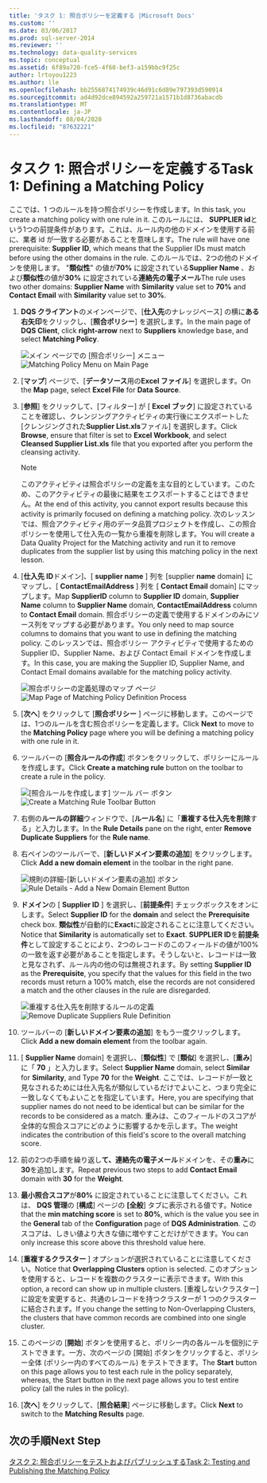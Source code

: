 ```yaml
---
title: 'タスク 1: 照合ポリシーを定義する |Microsoft Docs'
ms.custom: ''
ms.date: 03/06/2017
ms.prod: sql-server-2014
ms.reviewer: ''
ms.technology: data-quality-services
ms.topic: conceptual
ms.assetid: 6f89a720-fce5-4f60-bef3-a159bbc9f25c
author: lrtoyou1223
ms.author: lle
ms.openlocfilehash: bb2556874174939c46d91c6d89e797393d590914
ms.sourcegitcommit: ad4d92dce894592a259721a1571b1d8736abacdb
ms.translationtype: MT
ms.contentlocale: ja-JP
ms.lasthandoff: 08/04/2020
ms.locfileid: "87632221"
---
```

# <a name="task-1-defining-a-matching-policy"></a><span data-ttu-id="1267e-102">タスク 1: 照合ポリシーを定義する</span><span class="sxs-lookup"><span data-stu-id="1267e-102">Task 1: Defining a Matching Policy</span></span>
  <span data-ttu-id="1267e-103">ここでは、1 つのルールを持つ照合ポリシーを作成します。</span><span class="sxs-lookup"><span data-stu-id="1267e-103">In this task, you create a matching policy with one rule in it.</span></span> <span data-ttu-id="1267e-104">このルールには、 **SUPPLIER id**という1つの前提条件があります。これは、ルール内の他のドメインを使用する前に、業者 id が一致する必要があることを意味します。</span><span class="sxs-lookup"><span data-stu-id="1267e-104">The rule will have one prerequisite: **Supplier ID**, which means that the Supplier IDs must match before using the other domains in the rule.</span></span> <span data-ttu-id="1267e-105">このルールでは、2つの他のドメインを使用します。 "**類似性**" の値が**70%** に設定されている**Supplier Name** 、および**類似性**の値が**30%** に設定されている**連絡先の電子メール**</span><span class="sxs-lookup"><span data-stu-id="1267e-105">The rule uses two other domains: **Supplier Name** with **Similarity** value set to **70%** and **Contact Email** with **Similarity** value set to **30%**.</span></span>  
  
1.  <span data-ttu-id="1267e-106">**DQS クライアント**のメインページで、[**仕入先**のナレッジベース] の横に**ある右矢印**をクリックし、[**照合ポリシー**] を選択します。</span><span class="sxs-lookup"><span data-stu-id="1267e-106">In the main page of **DQS Client**, click **right-arrow** next to **Suppliers** knowledge base, and select **Matching Policy**.</span></span>  
  
     <span data-ttu-id="1267e-107">![メイン ページでの [照合ポリシー] メニュー](../../2014/tutorials/media/et-definingamatchingpolicy-01.jpg "メイン ページでの [照合ポリシー] メニュー")</span><span class="sxs-lookup"><span data-stu-id="1267e-107">![Matching Policy Menu on Main Page](../../2014/tutorials/media/et-definingamatchingpolicy-01.jpg "Matching Policy Menu on Main Page")</span></span>  
  
2.  <span data-ttu-id="1267e-108">[**マップ**] ページで、[**データソース**用の**Excel ファイル**] を選択します。</span><span class="sxs-lookup"><span data-stu-id="1267e-108">On the **Map** page, select **Excel File** for **Data Source**.</span></span>  
  
3.  <span data-ttu-id="1267e-109">[**参照**] をクリックして、[フィルター] が [ **Excel ブック**] に設定されていることを確認し、クレンジングアクティビティの実行後にエクスポートした [クレンジングされた**Supplier List.xls**ファイル] を選択します。</span><span class="sxs-lookup"><span data-stu-id="1267e-109">Click **Browse**, ensure that filter is set to **Excel Workbook**, and select **Cleansed Supplier List.xls** file that you exported after you perform the cleansing activity.</span></span>  
  
    > [!NOTE]  
    >  <span data-ttu-id="1267e-110">このアクティビティは照合ポリシーの定義を主な目的としています。このため、このアクティビティの最後に結果をエクスポートすることはできません。</span><span class="sxs-lookup"><span data-stu-id="1267e-110">At the end of this activity, you cannot export results because this activity is primarily focused on defining a matching policy.</span></span> <span data-ttu-id="1267e-111">次のレッスンでは、照合アクティビティ用のデータ品質プロジェクトを作成し、この照合ポリシーを使用して仕入先の一覧から重複を削除します。</span><span class="sxs-lookup"><span data-stu-id="1267e-111">You will create a Data Quality Project for the Matching activity and run it to remove duplicates from the supplier list by using this matching policy in the next lesson.</span></span>  
  
4.  <span data-ttu-id="1267e-112">[**仕入先** **ID**ドメイン]、[ **supplier name** ] 列を [supplier **name** domain] にマップし、[ **ContactEmailAddress** ] 列を [ **Contact Email** domain] にマップします。</span><span class="sxs-lookup"><span data-stu-id="1267e-112">Map **SupplierID** column to **Supplier ID** domain, **Supplier Name** column to **Supplier Name** domain, **ContactEmailAddress** column to **Contact Email** domain.</span></span> <span data-ttu-id="1267e-113">照合ポリシーの定義で使用するドメインのみにソース列をマップする必要があります。</span><span class="sxs-lookup"><span data-stu-id="1267e-113">You only need to map source columns to domains that you want to use in defining the matching policy.</span></span> <span data-ttu-id="1267e-114">このレッスンでは、照合ポリシー アクティビティで使用するための Supplier ID、Supplier Name、および Contact Email ドメインを作成します。</span><span class="sxs-lookup"><span data-stu-id="1267e-114">In this case, you are making the Supplier ID, Supplier Name, and Contact Email domains available for the matching policy activity.</span></span>  
  
     <span data-ttu-id="1267e-115">![照合ポリシーの定義処理のマップ ページ](../../2014/tutorials/media/et-definingamatchingpolicy-02.jpg "照合ポリシーの定義処理のマップ ページ")</span><span class="sxs-lookup"><span data-stu-id="1267e-115">![Map Page of Matching Policy Definition Process](../../2014/tutorials/media/et-definingamatchingpolicy-02.jpg "Map Page of Matching Policy Definition Process")</span></span>  
  
5.  <span data-ttu-id="1267e-116">[**次へ**] をクリックして [**照合ポリシー** ] ページに移動します。このページでは、1つのルールを含む照合ポリシーを定義します。</span><span class="sxs-lookup"><span data-stu-id="1267e-116">Click **Next** to move to the **Matching Policy** page where you will be defining a matching policy with one rule in it.</span></span>  
  
6.  <span data-ttu-id="1267e-117">ツールバーの [**照合ルールの作成**] ボタンをクリックして、ポリシーにルールを作成します。</span><span class="sxs-lookup"><span data-stu-id="1267e-117">Click **Create a matching rule** button on the toolbar to create a rule in the policy.</span></span>  
  
     <span data-ttu-id="1267e-118">![[照合ルールを作成します] ツール バー ボタン](../../2014/tutorials/media/et-definingamatchingpolicy-03.jpg "[照合ルールを作成します] ツール バー ボタン")</span><span class="sxs-lookup"><span data-stu-id="1267e-118">![Create a Matching Rule Toolbar Button](../../2014/tutorials/media/et-definingamatchingpolicy-03.jpg "Create a Matching Rule Toolbar Button")</span></span>  
  
7.  <span data-ttu-id="1267e-119">右側の**ルールの詳細**ウィンドウで、[**ルール名**] に「**重複する仕入先を削除**する」と入力します。</span><span class="sxs-lookup"><span data-stu-id="1267e-119">In the **Rule Details** pane on the right, enter **Remove Duplicate Suppliers** for the **Rule name**.</span></span>  
  
8.  <span data-ttu-id="1267e-120">右ペインのツールバーで、[**新しいドメイン要素の追加**] をクリックします。</span><span class="sxs-lookup"><span data-stu-id="1267e-120">Click **Add a new domain element** in the toolbar in the right pane.</span></span>  
  
     <span data-ttu-id="1267e-121">![規則の詳細-[新しいドメイン要素の追加] ボタン](../../2014/tutorials/media/et-definingamatchingpolicy-04.jpg "規則の詳細-[新しいドメイン要素の追加] ボタン")</span><span class="sxs-lookup"><span data-stu-id="1267e-121">![Rule Details - Add a New Domain Element Button](../../2014/tutorials/media/et-definingamatchingpolicy-04.jpg "Rule Details - Add a New Domain Element Button")</span></span>  
  
9. <span data-ttu-id="1267e-122">**ドメイン**の [ **Supplier ID** ] を選択し、[**前提条件**] チェックボックスをオンにします。</span><span class="sxs-lookup"><span data-stu-id="1267e-122">Select **Supplier ID** for the **domain** and select the **Prerequisite** check box.</span></span> <span data-ttu-id="1267e-123">**類似性**が自動的に**Exact**に設定されることに注意してください。</span><span class="sxs-lookup"><span data-stu-id="1267e-123">Notice that **Similarity** is automatically set to **Exact**.</span></span> <span data-ttu-id="1267e-124">**SUPPLIER ID**を**前提条件**として設定することにより、2つのレコードのこのフィールドの値が100% の一致を返す必要があることを指定します。そうしないと、レコードは一致と見なされず、ルール内の他の句は無視されます。</span><span class="sxs-lookup"><span data-stu-id="1267e-124">By setting **Supplier ID** as the **Prerequisite**, you specify that the values for this field in the two records must return a 100% match, else the records are not considered a match and the other clauses in the rule are disregarded.</span></span>  
  
     <span data-ttu-id="1267e-125">![重複する仕入先を削除するルールの定義](../../2014/tutorials/media/et-definingamatchingpolicy-05.jpg "重複する仕入先を削除するルールの定義")</span><span class="sxs-lookup"><span data-stu-id="1267e-125">![Remove Duplicate Suppliers Rule Definition](../../2014/tutorials/media/et-definingamatchingpolicy-05.jpg "Remove Duplicate Suppliers Rule Definition")</span></span>  
  
10. <span data-ttu-id="1267e-126">ツールバーの [**新しいドメイン要素の追加**] をもう一度クリックします。</span><span class="sxs-lookup"><span data-stu-id="1267e-126">Click **Add a new domain element** from the toolbar again.</span></span>  
  
11. <span data-ttu-id="1267e-127">[ **Supplier Name** domain] を選択し、[**類似性**] で [**類似**] を選択し、[**重み**] に「 **70** 」と入力します。</span><span class="sxs-lookup"><span data-stu-id="1267e-127">Select **Supplier Name** domain, select **Similar** for **Similarity**, and Type **70** for the **Weight**.</span></span>  <span data-ttu-id="1267e-128">ここでは、レコードが一致と見なされるためには仕入先名が類似しているだけでよいこと、つまり完全に一致しなくてもよいことを指定しています。</span><span class="sxs-lookup"><span data-stu-id="1267e-128">Here, you are specifying that supplier names do not need to be identical but can be similar for the records to be considered as a match.</span></span> <span data-ttu-id="1267e-129">重みは、このフィールドのスコアが全体的な照合スコアにどのように影響するかを示します。</span><span class="sxs-lookup"><span data-stu-id="1267e-129">The weight indicates the contribution of this field's score to the overall matching score.</span></span>  
  
12. <span data-ttu-id="1267e-130">前の2つの手順を繰り返し**て、連絡先の電子メール**ドメインを、その**重み**に**30**を追加します。</span><span class="sxs-lookup"><span data-stu-id="1267e-130">Repeat previous two steps to add **Contact Email** domain with **30** for the **Weight**.</span></span>  
  
13. <span data-ttu-id="1267e-131">**最小照合スコア**が**80%** に設定されていることに注意してください。これは、 **DQS 管理**の [**構成**] ページの **[全般**] タブに表示される値です。</span><span class="sxs-lookup"><span data-stu-id="1267e-131">Notice that the **min matching score** is set to **80%**, which is the value you see in the **General** tab of the **Configuration** page of **DQS Administration**.</span></span> <span data-ttu-id="1267e-132">このスコアは、しきい値より大きな値に増やすことだけができます。</span><span class="sxs-lookup"><span data-stu-id="1267e-132">You can only increase this score above this threshold value here.</span></span>  
  
14. <span data-ttu-id="1267e-133">[**重複するクラスター** ] オプションが選択されていることに注意してください。</span><span class="sxs-lookup"><span data-stu-id="1267e-133">Notice that **Overlapping Clusters** option is selected.</span></span> <span data-ttu-id="1267e-134">このオプションを使用すると、レコードを複数のクラスターに表示できます。</span><span class="sxs-lookup"><span data-stu-id="1267e-134">With this option, a record can show up in multiple clusters.</span></span> <span data-ttu-id="1267e-135">[重複しないクラスター] に設定を変更すると、共通のレコードを持つクラスターが 1 つのクラスターに結合されます。</span><span class="sxs-lookup"><span data-stu-id="1267e-135">If you change the setting to Non-Overlapping Clusters, the clusters that have common records are combined into one single cluster.</span></span>  
  
15. <span data-ttu-id="1267e-136">このページの [**開始**] ボタンを使用すると、ポリシー内の各ルールを個別にテストできます。一方、次のページの [開始] ボタンをクリックすると、ポリシー全体 (ポリシー内のすべてのルール) をテストできます。</span><span class="sxs-lookup"><span data-stu-id="1267e-136">The **Start** button on this page allows you to test each rule in the policy separately, whereas, the Start button in the next page allows you to test entire policy (all the rules in the policy).</span></span>  
  
16. <span data-ttu-id="1267e-137">[**次へ**] をクリックして、[**照合結果**] ページに移動します。</span><span class="sxs-lookup"><span data-stu-id="1267e-137">Click **Next** to switch to the **Matching Results** page.</span></span>  
  
## <a name="next-step"></a><span data-ttu-id="1267e-138">次の手順</span><span class="sxs-lookup"><span data-stu-id="1267e-138">Next Step</span></span>  
 [<span data-ttu-id="1267e-139">タスク 2: 照合ポリシーをテストおよびパブリッシュする</span><span class="sxs-lookup"><span data-stu-id="1267e-139">Task 2: Testing and Publishing the Matching Policy</span></span>](../../2014/tutorials/task-2-testing-and-publishing-the-matching-policy.md)  
  
  
